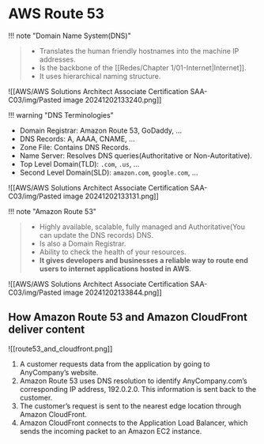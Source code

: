 # AWS Route 53

!!! note "Domain Name System(DNS)"
> - Translates the human friendly hostnames into the machine IP addresses.
> - Is the backbone of the [[Redes/Chapter 1/01-Internet|Internet]].
> - It uses hierarchical naming structure.

![[AWS/AWS Solutions Architect Associate Certification SAA-C03/img/Pasted image 20241202133240.png]]

!!! warning "DNS Terminologies"
- Domain Registrar: Amazon Route 53, GoDaddy, ...
- DNS Records: A, AAAA, CNAME, ...
- Zone File: Contains DNS Records.
- Name Server: Resolves DNS queries(Authoritative or Non-Autoritative).
- Top Level Domain(TLD): `.com`, `.us`, ...
- Second Level Domain(SLD): `amazon.com`, `google.com`, ...

![[AWS/AWS Solutions Architect Associate Certification SAA-C03/img/Pasted image 20241202133131.png]]



!!! note "Amazon Route 53"
> - Highly available, scalable, fully managed and Authoritative(You can update the DNS records) DNS.
> - Is also a Domain Registrar.
> - Ability to check the health of your resources.
> - **It gives developers and businesses a reliable way to route end users to internet applications hosted in AWS**.

![[AWS/AWS Solutions Architect Associate Certification SAA-C03/img/Pasted image 20241202133844.png]]

## How Amazon Route 53 and Amazon CloudFront deliver content

![[route53_and_cloudfront.png]]

1. A customer requests data from the application by going to AnyCompany’s website.
2. Amazon Route 53 uses DNS resolution to identify AnyCompany.com’s corresponding IP address, 192.0.2.0. This information is sent back to the customer.
3. The customer’s request is sent to the nearest edge location through Amazon CloudFront.
4. Amazon CloudFront connects to the Application Load Balancer, which sends the incoming packet to an Amazon EC2 instance.